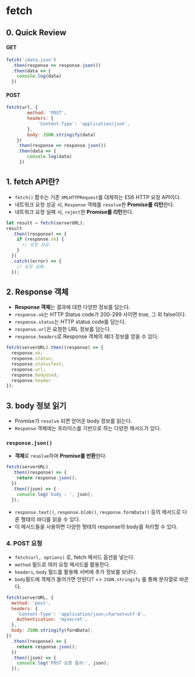 # fetch

## 0. Quick Review

#### GET
```js
fetch('/data.json')
  .then(response => response.json())
  .then(data => {
    console.log(data)
  })
```

#### POST
```js
fetch(url, {
        method: 'POST',
        headers: {
            'Content-Type': 'application/json',
        },
        body: JSON.stringify(data)
    })
    .then(response => response.json())
    .then(data => {
        console.log(data)
     })
```


## 1. fetch API란?

- `fetch()` 함수는 기존 `XMLHTTPRequest`를 대체하는 ES6 HTTP 요청 API이다.
- 네트워크 요청 성공 시, `Response` 객체를 `resolve`한 **Promise를 리턴**한다.
- 네트워크 요청 실패 시, `reject`한 **Promise를 리턴**한다.

```js
let result = fetch(serverURL);
result
  .then((response) => {
    if (response.ok) {
      // 요청 성공.
    }
  })
  .catch((error) => {
    // 요청 실패.
  });
```

## 2. Response 객체

- **Response 객체**는 결과에 대한 다양한 정보를 담는다.
- `response.ok`는 HTTP Status code가 200-299 사이면 true, 그 외 false이다.
- `response.status`는 HTTP status code를 담는다.
- `response.url`은 요청한 URL 정보를 담는다.
- `response.headers`로 Response 객체의 헤더 정보를 얻을 수 있다.

```js
fetch(serverURL).then((response) => {
  response.ok;
  response.status;
  response.statusText;
  response.url;
  response.bodyUsed;
  response.header
});
```

## 3. body 정보 읽기

- Promise가 `resolve` 되면 얻어온 body 정보를 읽는다.
- `Response` 객체에는 프라미스를 기반으로 하는 다양한 메서드가 있다.

### `response.json()`
- **객체**로 `resolve`하며 **Promise를 반환**한다.
  
```js
fetch(serverURL)
  .then((response) => {
    return response.json();
  })
  .then((json) => {
    console.log('body : ', json);
  });

```

- `response.text()`, `response.blob()`, `response.formData()` 등의 메서드로 다른 형태의 바디를 읽을 수 있다.
- 이 메서드들을 사용하면 다양한 형태의 response의 body를 처리할 수 있다.

### 4. POST 요청

- `fetch(url, options)` 로, fetch 메서드 옵션을 넣는다.
- `method` 필드로 여러 요청 메서드를 활용한다.
- `headers`, `body` 필드를 활용해 서버에 추가 정보를 보낸다.
- `body`필드에 객체가 들어가면 안된다? => `JSON.stringify` 를 통해 문자열로 바꾼다.

```js
fetch(serverURL, {
  method: 'post',
  headers: {
    'Content-Type': 'application/json;charset=utf-8',
    Authentication: 'mysecret',
  },
  body: JSON.stringify(formData),
})
  .then((response) => {
    return response.json();
  })
  .then((json) => {
    console.log('POST 요청 결과:', json);
  });

```